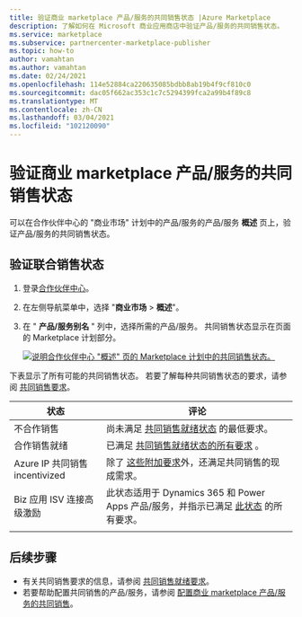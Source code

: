 ```yaml
---
title: 验证商业 marketplace 产品/服务的共同销售状态 |Azure Marketplace
description: 了解如何在 Microsoft 商业应用商店中验证产品/服务的共同销售状态。
ms.service: marketplace
ms.subservice: partnercenter-marketplace-publisher
ms.topic: how-to
author: vamahtan
ms.author: vamahtan
ms.date: 02/24/2021
ms.openlocfilehash: 114e52884ca220635085bdbb8ab19b4f9cf810c0
ms.sourcegitcommit: dac05f662ac353c1c7c5294399fca2a99b4f89c8
ms.translationtype: MT
ms.contentlocale: zh-CN
ms.lasthandoff: 03/04/2021
ms.locfileid: "102120090"
---
```

# <a name="verify-co-sell-status-of-a-commercial-marketplace-offer"></a>验证商业 marketplace 产品/服务的共同销售状态

可以在合作伙伴中心的 "商业市场" 计划中的产品/服务的产品/服务 **概述** 页上，验证产品/服务的共同销售状态。

## <a name="verify-co-sell-status"></a>验证联合销售状态

1. 登录[合作伙伴中心](https://partner.microsoft.com/dashboard/home)。
1. 在左侧导航菜单中，选择 "**商业市场**  >  **概述**"。
1. 在 " **产品/服务别名** " 列中，选择所需的产品/服务。 共同销售状态显示在页面的 Marketplace 计划部分。

    [![说明合作伙伴中心 "概述" 页的 Marketplace 计划中的共同销售状态。](./media/co-sell/co-sell-status.png)](./media//co-sell/co-sell-status.png#lightbox)

下表显示了所有可能的共同销售状态。 若要了解每种共同销售状态的要求，请参阅 [共同销售要求](co-sell-requirements.md)。

| 状态 | 评论 |
| ------------ | ------------- |
| 不合作销售 | 尚未满足 [共同销售就绪状态](co-sell-requirements.md#requirements-for-co-sell-ready-status) 的最低要求。 |
| 合作销售就绪 | 已满足 [共同销售就绪状态的所有要求](co-sell-requirements.md#requirements-for-co-sell-ready-status) 。 |
| Azure IP 共同销售 incentivized | 除了 [这些附加要求](co-sell-requirements.md#requirements-for-ip-co-sell-incentivized-status)外，还满足共同销售的现成需求。 |
| Biz 应用 ISV 连接高级激励  | 此状态适用于 Dynamics 365 和 Power Apps 产品/服务，并指示已满足 [此状态](co-sell-requirements.md#requirements-for-biz-apps-isv-connect-premium-incentive-status) 的所有要求。 |
|||

## <a name="next-steps"></a>后续步骤

- 有关共同销售要求的信息，请参阅 [共同销售就绪要求](co-sell-requirements.md)。
- 若要帮助配置共同销售的产品/服务，请参阅 [配置商业 marketplace 产品/服务的共同销售](commercial-marketplace-co-sell.md)。
